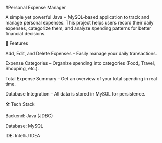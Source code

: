 #Personal Expense Manager

A simple yet powerful Java + MySQL-based application to track and manage personal expenses.
This project helps users record their daily expenses, categorize them, and analyze spending patterns for better financial decisions.

🚀 Features

Add, Edit, and Delete Expenses – Easily manage your daily transactions.

Expense Categories – Organize spending into categories (Food, Travel, Shopping, etc.).

Total Expense Summary – Get an overview of your total spending in real time.

Database Integration – All data is stored in MySQL for persistence.

🛠️ Tech Stack

Backend: Java (JDBC)

Database: MySQL

IDE: IntelliJ IDEA
